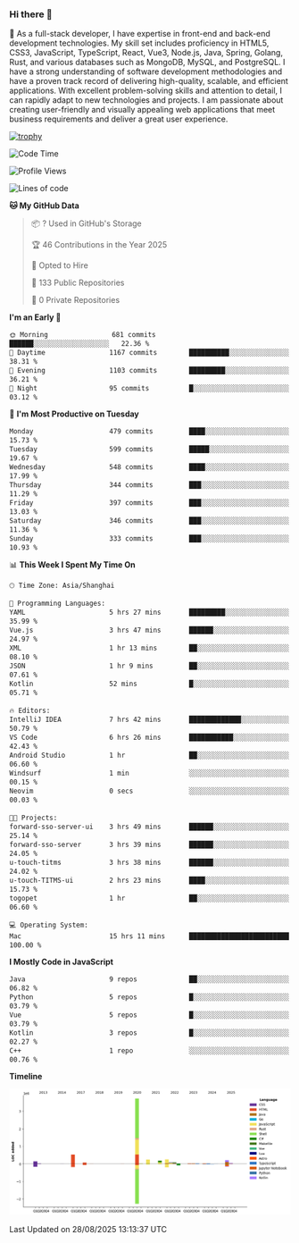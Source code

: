 ### Hi there 👋

🌱 As a full-stack developer, I have expertise in front-end and back-end development technologies. My skill set includes proficiency in HTML5, CSS3, JavaScript, TypeScript, React, Vue3, Node.js, Java, Spring, Golang, Rust, and various databases such as MongoDB, MySQL, and PostgreSQL. I have a strong understanding of software development methodologies and have a proven track record of delivering high-quality, scalable, and efficient applications. With excellent problem-solving skills and attention to detail, I can rapidly adapt to new technologies and projects. I am passionate about creating user-friendly and visually appealing web applications that meet business requirements and deliver a great user experience.

[![trophy](https://github-profile-trophy.vercel.app/?username=elton&rank=SECRET,SSS,SS,S,AAA,AA,A&theme=onedark&no-frame=true&margin-w=10)](https://github.com/ryo-ma/github-profile-trophy)

<!--START_SECTION:waka-->
![Code Time](http://img.shields.io/badge/Code%20Time-1%2C870%20hrs%2045%20mins-blue)

![Profile Views](http://img.shields.io/badge/Profile%20Views-0-blue)

![Lines of code](https://img.shields.io/badge/From%20Hello%20World%20I%27ve%20Written-5.8%20million%20lines%20of%20code-blue)

**🐱 My GitHub Data** 

> 📦 ? Used in GitHub's Storage 
 > 
> 🏆 46 Contributions in the Year 2025
 > 
> 💼 Opted to Hire
 > 
> 📜 133 Public Repositories 
 > 
> 🔑 0 Private Repositories 
 > 
**I'm an Early 🐤** 

```text
🌞 Morning                681 commits         ██████░░░░░░░░░░░░░░░░░░░   22.36 % 
🌆 Daytime                1167 commits        ██████████░░░░░░░░░░░░░░░   38.31 % 
🌃 Evening                1103 commits        █████████░░░░░░░░░░░░░░░░   36.21 % 
🌙 Night                  95 commits          █░░░░░░░░░░░░░░░░░░░░░░░░   03.12 % 
```
📅 **I'm Most Productive on Tuesday** 

```text
Monday                   479 commits         ████░░░░░░░░░░░░░░░░░░░░░   15.73 % 
Tuesday                  599 commits         █████░░░░░░░░░░░░░░░░░░░░   19.67 % 
Wednesday                548 commits         ████░░░░░░░░░░░░░░░░░░░░░   17.99 % 
Thursday                 344 commits         ███░░░░░░░░░░░░░░░░░░░░░░   11.29 % 
Friday                   397 commits         ███░░░░░░░░░░░░░░░░░░░░░░   13.03 % 
Saturday                 346 commits         ███░░░░░░░░░░░░░░░░░░░░░░   11.36 % 
Sunday                   333 commits         ███░░░░░░░░░░░░░░░░░░░░░░   10.93 % 
```


📊 **This Week I Spent My Time On** 

```text
🕑︎ Time Zone: Asia/Shanghai

💬 Programming Languages: 
YAML                     5 hrs 27 mins       █████████░░░░░░░░░░░░░░░░   35.99 % 
Vue.js                   3 hrs 47 mins       ██████░░░░░░░░░░░░░░░░░░░   24.97 % 
XML                      1 hr 13 mins        ██░░░░░░░░░░░░░░░░░░░░░░░   08.10 % 
JSON                     1 hr 9 mins         ██░░░░░░░░░░░░░░░░░░░░░░░   07.61 % 
Kotlin                   52 mins             █░░░░░░░░░░░░░░░░░░░░░░░░   05.71 % 

🔥 Editors: 
IntelliJ IDEA            7 hrs 42 mins       █████████████░░░░░░░░░░░░   50.79 % 
VS Code                  6 hrs 26 mins       ███████████░░░░░░░░░░░░░░   42.43 % 
Android Studio           1 hr                ██░░░░░░░░░░░░░░░░░░░░░░░   06.60 % 
Windsurf                 1 min               ░░░░░░░░░░░░░░░░░░░░░░░░░   00.15 % 
Neovim                   0 secs              ░░░░░░░░░░░░░░░░░░░░░░░░░   00.03 % 

🐱‍💻 Projects: 
forward-sso-server-ui    3 hrs 49 mins       ██████░░░░░░░░░░░░░░░░░░░   25.14 % 
forward-sso-server       3 hrs 39 mins       ██████░░░░░░░░░░░░░░░░░░░   24.05 % 
u-touch-titms            3 hrs 38 mins       ██████░░░░░░░░░░░░░░░░░░░   24.02 % 
u-touch-TITMS-ui         2 hrs 23 mins       ████░░░░░░░░░░░░░░░░░░░░░   15.73 % 
togopet                  1 hr                ██░░░░░░░░░░░░░░░░░░░░░░░   06.60 % 

💻 Operating System: 
Mac                      15 hrs 11 mins      █████████████████████████   100.00 % 
```

**I Mostly Code in JavaScript** 

```text
Java                     9 repos             ██░░░░░░░░░░░░░░░░░░░░░░░   06.82 % 
Python                   5 repos             █░░░░░░░░░░░░░░░░░░░░░░░░   03.79 % 
Vue                      5 repos             █░░░░░░░░░░░░░░░░░░░░░░░░   03.79 % 
Kotlin                   3 repos             █░░░░░░░░░░░░░░░░░░░░░░░░   02.27 % 
C++                      1 repo              ░░░░░░░░░░░░░░░░░░░░░░░░░   00.76 % 
```



**Timeline**

![Lines of Code chart](https://raw.githubusercontent.com/elton/elton/main/assets/bar_graph.png)


 Last Updated on 28/08/2025 13:13:37 UTC
<!--END_SECTION:waka-->

<!--
**elton/elton** is a ✨ _special_ ✨ repository because its `README.md` (this file) appears on your GitHub profile.

Here are some ideas to get you started:

- 🔭 I’m currently working on ...
- 🌱 I’m currently learning ...
- 👯 I’m looking to collaborate on ...
- 🤔 I’m looking for help with ...
- 💬 Ask me about ...
- 📫 How to reach me: ...
- 😄 Pronouns: ...
- ⚡ Fun fact: ...
-->
